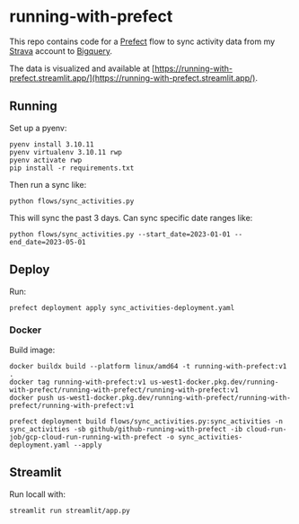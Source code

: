 # running-with-prefect

This repo contains code for a [Prefect](https://www.prefect.io/) flow to sync activity data from my [Strava](https://www.strava.com/) account to [Bigquery](https://cloud.google.com/bigquery).

The data is visualized and available at [https://running-with-prefect.streamlit.app/](https://running-with-prefect.streamlit.app/).

## Running

Set up a pyenv:

```
pyenv install 3.10.11
pyenv virtualenv 3.10.11 rwp
pyenv activate rwp
pip install -r requirements.txt
```

Then run a sync like:
```
python flows/sync_activities.py
```

This will sync the past 3 days. Can sync specific date ranges like:
```
python flows/sync_activities.py --start_date=2023-01-01 --end_date=2023-05-01
```

## Deploy

Run:
```
prefect deployment apply sync_activities-deployment.yaml
```

### Docker

Build image:
```
docker buildx build --platform linux/amd64 -t running-with-prefect:v1 .
docker tag running-with-prefect:v1 us-west1-docker.pkg.dev/running-with-prefect/running-with-prefect/running-with-prefect:v1
docker push us-west1-docker.pkg.dev/running-with-prefect/running-with-prefect/running-with-prefect:v1
```

```
prefect deployment build flows/sync_activities.py:sync_activities -n sync_activities -sb github/github-running-with-prefect -ib cloud-run-job/gcp-cloud-run-running-with-prefect -o sync_activities-deployment.yaml --apply
```

## Streamlit

Run locall with:
```
streamlit run streamlit/app.py 
```
